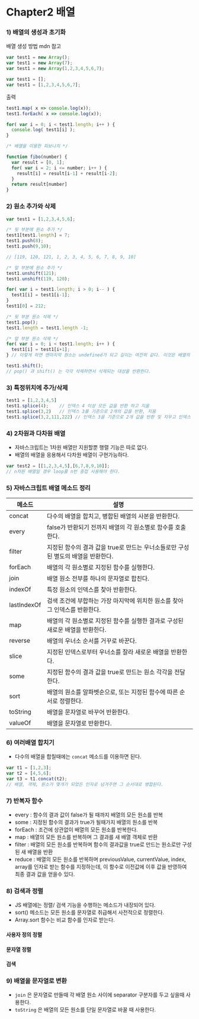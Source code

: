 # Chapter2 배열



### 1) 배열의 생성과 초기화

배열 생성 방법 mdn 참고

```javascript
var test1 = new Array();
var test1 = new Array(7);
var test1 = new Array(1,2,3,4,5,6,7);

var test1 = [];
var test1 = [1,2,3,4,5,6,7];

```



출력

```javascript
test1.map( x => console.log(x));
test1.forEach( x => console.log(x));

for( var i = 0; i < test1.length; i++ ) {
  console.log( test1[i] );
}
```



```javascript
/* 배열을 이용한 피보나치 */

function fibo(number) {
  var result = [0, 1];
  for( var i = 2; i <= number; i++ ) {
    result[i] = result[i-1] + result[i-2];
  }
  return result[number]
}
```



### 2) 원소 추가와 삭제

```javascript
var test1 = [1,2,3,4,5,6];

/* 뒷 부분에 원소 추가 */
test1[test1.length] = 7;
test1.push(8);
test1.push(9,10);

// [119, 120, 121, 1, 2, 3, 4, 5, 6, 7, 8, 9, 10]

/* 앞 부분에 원소 추가 */
test1.unshift(121);
test1.unshift(119, 120);

for( var i = test1.length; i > 0; i-- ) {
  test1[i] = test1[i-1];
}
test1[0] = 212;

/* 뒷 부분 원소 삭제 */
test1.pop();
test1.length = test1.length -1;

/* 앞 부분 원소 삭제 */
for( var i = 0; i < test1.length; i++ ) {
  test1[i] = test1[i+1];
} // 이렇게 하면 맨마지막 원소는 undefined가 되고 길이는 여전히 같다. 이것은 배열의 원래 값들이 덮어쓰인 것이지 실제로 값이 삭제된 것은 아니다. 이럴때는 test1.length를 test1.length-1 하면 배열 자체가 줄어든 것을 볼수 있다.

test1.shift();
// pop() 과 shift() 는 각각 삭제하면서 삭제되는 대상을 반환한다.
```



### 3) 특정위치에 추가/삭제

```javascript
test1 = [1,2,3,4,5]
test1.splice(4);	// 인덱스 4 이상 모든 값을 반환 하고 지움
test1.splice(3,2)	// 인덱스 3를 기준으로 2개의 값을 반환, 지움
test1.splice(3,2,111,222) // 인덱스 3을 기준으로 2개 값을 반환 및 지우고 인덱스 3부터 111,222채워 넣는다. 만약 2대신 0을 넣으면 인덱스 3자리부터 111,222 를 채워넣고 그 자리에 있던 것들은 인덱스 뒷 번호로 밀어낸다.
```



### 4) 2차원과 다차원 배열

- 자바스크립트는 1차원 배열만 지원할뿐 행렬 기능은 따로 없다.
- 배열의 배열을 응용해서 다차원 배열이 구현가능하다.

```javascript
var test2 = [[1,2,3,4,5],[6,7,8,9,10]];
// n차원 배열일 경우 loop를 n번 중첩 사용해야 한다.
```



### 5) 자바스크립트 배열 메소드 정리

| 메소드         | 설명                                       |
| ----------- | ---------------------------------------- |
| concat      | 다수의 배열을 합치고, 병합된 배열의 사본을 반환한다.           |
| every       | false가 반환되기 전까지 배열의 각 원소별로 함수를 호출한다.     |
| filter      | 지정된 함수의 결과 값을 true로 만드는 우너소들로만 구성된 별도의 배열을 반환한다. |
| forEach     | 배열의 각 원소별로 지정된 함수를 실행한다.                 |
| join        | 배열 원소 전부를 하나의 문자열로 합친다.                  |
| indexOf     | 특정 원소의 인덱스를 찾아 반환한다.                     |
| lastIndexOf | 검색 조건에 부합하는 가장 마지막에 위치한 원소를 찾아 그 인덱스를 반환한다. |
| map         | 배열의 각 원소별로 지정된 함수를 실행한 결과로 구성된 새로운 배열을 반환한다. |
| reverse     | 배열의 우너소 순서를 거꾸로 바꾼다.                     |
| slice       | 지정된 인덱스로부터 우너소를 잘라 새로운 배열을 반환한다.         |
| some        | 지정된 함수의 결과 값을 true로 만드는 원소 각각을 전달한다.     |
| sort        | 배열의 원소를 알파벳순으로, 또는 지정된 함수에 따른 순서로 정렬한다.  |
| toString    | 배열을 문자열로 바꾸어 반환한다.                       |
| valueOf     | 배열을 문자열로 반환한다.                           |



### 6) 여러배열 합치기

- 다수의 배열을 합칠때에는 ```concat``` 메소드를 이용하면 된다.

```javascript
var t1 = [1,2,3];
var t2 = [4,5,6];
var t3 = t1.concat(t2);
// 배열, 객체, 원소가 몇개가 되었든 인자로 넘겨주면 그 순서대로 병합된다.
```



### 7) 반복자 함수

- every : 함수의 결과 값이 false가 될 때까지 배열의 모든 원소를 반복
- some : 지정된 함수의 결과가 true가 될때가지 배열의 원소를 반복
- forEach : 조건에 상관없이 배열의 모든 원소를 반복한다.
- map : 배열의 모든 원소를 반복하며 그 결과를 새 배열 객체로 반환
- filter : 배열의 모든 원소를 반복하며 함수의 결과값을 true로 만드는 원소로만 구성된 새 배열을 반환
- reduce : 배열의 모든 원소를 반복하며 previousValue, currentValue, index, array를 인자로 받는 함수를 지정하는데, 이 함수로 이전값에 이후 값을 반영하여 최종 결과 값을 얻을수 있다. 



### 8) 검색과 정렬

- JS 배열에는 정렬/ 검색 기능을 수행하는 메소드가 내장되어 있다.
- sort() 메소드는 모든 원소를 문자열로 취급해서 사전적으로 정렬한다.
- Array.sort 함수는 비교 함수를 인자로 받는다.

#### 사용자 정의 정렬



#### 문자열 정렬



#### 검색







### 9) 배열을 문자열로 변환

- ```join``` 은 문자열로 만들때 각 배열 원소 사이에 separator 구분자를 두고 싶을때 사용한다.
- ```toString``` 은 배열의 모든 원소를 단일 문자열로 바꿀 때 사용한다.
